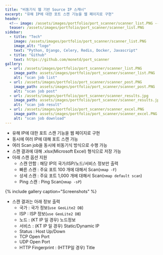 ```yaml
---
title: "비동기식 웹 기반 Source IP 스캐너"
excerpt: "유해 IP에 대한 포트 스캔 기능을 웹 페이지로 구현"
header:
  <!-- image: /assets/images/portfolio/port_scanner/scanner_list.PNG -->
  teaser: /assets/images/portfolio/port_scanner/scanner_list.PNG
sidebar:
  - title: "Tech"
    image: /assets/images/portfolio/port_scanner/scanner_list.PNG
    image_alt: "logo"
    text: "Python, Django, Celery, Redis, Docker, Javascript"
  - title: "Github"
    text: https://github.com/monetd/port_scanner
gallery:
  - url: /assets/images/portfolio/port_scanner/scanner_list.PNG
    image_path: assets/images/portfolio/port_scanner/scanner_list.PNG
    alt: "scan job list"
  - url: /assets/images/portfolio/port_scanner/scanner_post.PNG
    image_path: assets/images/portfolio/port_scanner/scanner_post.PNG
    alt: "scan job post"
  - url: /assets/images/portfolio/port_scanner/scanner_results.jpg
    image_path: assets/images/portfolio/port_scanner/scanner_results.jpg
    alt: "scan job result"
  - url: /assets/images/portfolio/port_scanner/scanner_excel.PNG
    image_path: assets/images/portfolio/port_scanner/scanner_excel.PNG
    alt: "scan job download"
---
```


- 유해 IP에 대한 포트 스캔 기능을 웹 페이지로 구현
- 동시에 여러 IP에 대해 포트 스캔 가능
- 여러 Scan job을 동시에 비동기식 방식으로 수행 가능
- 스캔 결과에 대해 .xlsx(Microsoft Excel) 형식으로 저장 가능
- 아래 스캔 옵션 지원
    - 스캔 안함 : 해당 IP의 국가/ISP/노드/서비스 정보만 출력
    - 빠른 스캔 : 주요 포트 100 개에 대해서 Scan(`nmap -F`)
    - 상세 스캔 : 주요 포트 1,000 개에 대해서 Scan(`nmap default scan`)
    - Ping 스캔 : Ping Scan(`nmap -sP`)

{% include gallery caption="Screenshots" %}

- 스캔 결과는 아래 정보 출력
    - 국가 : 국가 정보(`use GeoLite2 DB`)
    - ISP : ISP 정보(`use GeoLite2 DB`)
    - 노드 : (KT IP 일 경우) 노드정보
    - 서비스 : (KT IP 일 경우) Static/Dynamic IP
    - Status : Host Up/Down
    - TCP Open Port
    - UDP Open Port
    - HTTP Fingerprint : (HTTP일 경우) Title